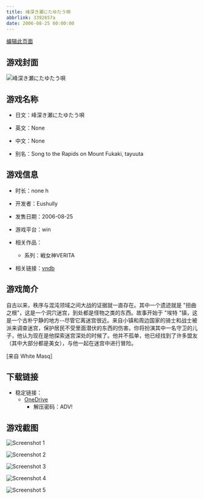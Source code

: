 ```yaml
---
title: 峰深き瀬にたゆたう唄
abbrlink: 3392657a
date: 2006-08-25 00:00:00
---
```

[编辑此页面](https://github.com/ACG-3/ADV3-source/blob/main/source/_posts/games/%E5%B3%B0%E6%B7%B1%E3%81%8D%E7%80%AC%E3%81%AB%E3%81%9F%E3%82%86%E3%81%9F%E3%81%86%E5%94%84.md)

## 游戏封面

![峰深き瀬にたゆたう唄](https://pan.timero.xyz/onedrive/img_lib_001/%E5%B3%B0%E6%B7%B1%E3%81%8D%E7%80%AC%E3%81%AB%E3%81%9F%E3%82%86%E3%81%9F%E3%81%86%E5%94%84_cover.avif)


## 游戏名称

- 日文：峰深き瀬にたゆたう唄
- 英文：None
- 中文：None

- 别名：Song to the Rapids on Mount Fukaki, tayuuta


## 游戏信息

- 时长：none h
- 开发者：Eushully
- 发售日期：2006-08-25
- 游戏平台：win
- 相关作品：
   - 系列：戦女神VERITA

- 相关链接：[vndb](https://vndb.org/v505)


## 游戏简介

自古以来，秩序与混沌领域之间大战的证据就一直存在。其中一个遗迹就是 "扭曲之根"，这是一个洞穴迷宫，到处都是怪物之类的东西。故事开始于 "埃特 "镇，这是一个古朴宁静的地方--尽管它离迷宫很近。来自小镇和周边国家的骑士和战士被派来调查迷宫，保护居民不受里面潜伏的东西的伤害。你将扮演其中一名守卫的儿子，他认为现在是他探索迷宫深处的时候了。他并不孤单，他已经找到了许多盟友（其中大部分都是美女），与他一起在迷宫中进行冒险。

[来自 White Masq］


## 下载链接

- 稳定链接：
    - [OneDrive](https://pan.timero.xyz/onedrive/adv_lib_001/%E5%B3%B0%E6%B7%B1%E3%81%8D%E7%80%AC%E3%81%AB%E3%81%9F%E3%82%86%E3%81%9F%E3%81%86%E5%94%84)
        - 解压密码：ADV!



## 游戏截图


![Screenshot 1](https://pan.timero.xyz/onedrive/img_lib_001/%E5%B3%B0%E6%B7%B1%E3%81%8D%E7%80%AC%E3%81%AB%E3%81%9F%E3%82%86%E3%81%9F%E3%81%86%E5%94%84_Screenshot_1.avif)

![Screenshot 2](https://pan.timero.xyz/onedrive/img_lib_001/%E5%B3%B0%E6%B7%B1%E3%81%8D%E7%80%AC%E3%81%AB%E3%81%9F%E3%82%86%E3%81%9F%E3%81%86%E5%94%84_Screenshot_2.avif)

![Screenshot 3](https://pan.timero.xyz/onedrive/img_lib_001/%E5%B3%B0%E6%B7%B1%E3%81%8D%E7%80%AC%E3%81%AB%E3%81%9F%E3%82%86%E3%81%9F%E3%81%86%E5%94%84_Screenshot_3.avif)

![Screenshot 4](https://pan.timero.xyz/onedrive/img_lib_001/%E5%B3%B0%E6%B7%B1%E3%81%8D%E7%80%AC%E3%81%AB%E3%81%9F%E3%82%86%E3%81%9F%E3%81%86%E5%94%84_Screenshot_4.avif)

![Screenshot 5](https://pan.timero.xyz/onedrive/img_lib_001/%E5%B3%B0%E6%B7%B1%E3%81%8D%E7%80%AC%E3%81%AB%E3%81%9F%E3%82%86%E3%81%9F%E3%81%86%E5%94%84_Screenshot_5.avif)

